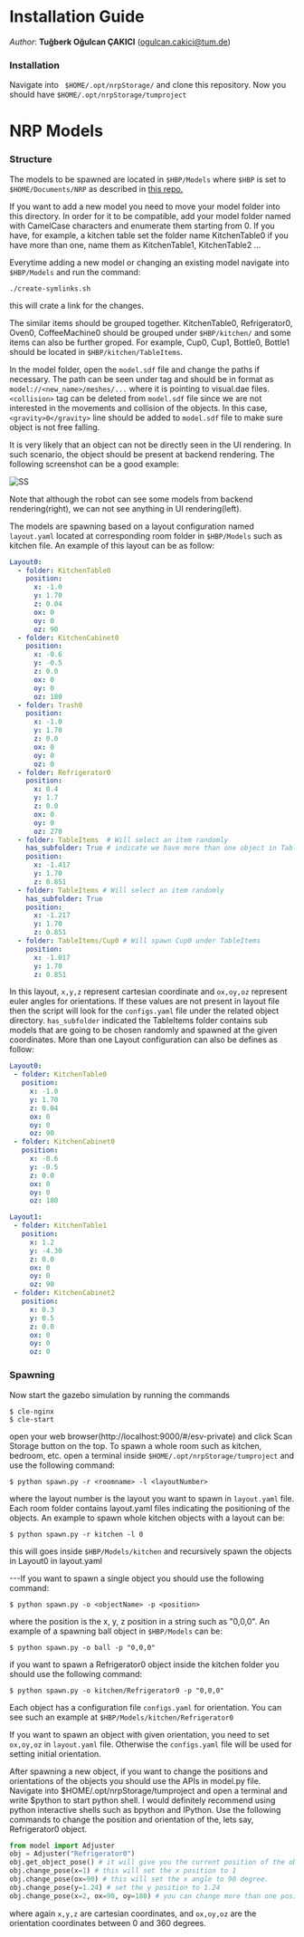 Installation Guide
==============================================================
*Author*: **Tuğberk Oğulcan ÇAKICI** (ogulcan.cakici@tum.de)

### Installation

Navigate into ``` $HOME/.opt/nrpStorage/``` and clone this repository. 
Now you should have ```$HOME/.opt/nrpStorage/tumproject```


NRP Models
=============

### Structure

The models to be spawned are located in ``$HBP/Models`` where ``$HBP`` is 
set to ``$HOME/Documents/NRP``
as described in 
[this repo.](https://bitbucket.org/hbpneurorobotics/neurorobotics-platform/src/master/)

If you want to add a new model you need to move your model folder into this directory. In
order for it to be compatible, add your model folder named with CamelCase characters and 
enumerate them starting from 0. If you have, for example, a kitchen
table set the folder name KitchenTable0 if you have more than one, 
name them as KitchenTable1, KitchenTable2 ...

Everytime adding a new model or changing an existing model navigate into ```$HBP/Models``` and 
run the command:
```shell script
./create-symlinks.sh
```
this will crate a link for the changes.


The similar items should be grouped together. KitchenTable0, Refrigerator0, Oven0, 
CoffeeMachine0 
should be grouped under ``$HBP/kitchen/`` and some items can also be further groped.
 For example, Cup0, Cup1, Bottle0, Bottle1 should be located in ``$HBP/kitchen/TableItems``. 
 
In the model folder, open the ``model.sdf`` file and change the paths if necessary. The path can be seen
under <visual> tag and should be in format as ``model://<new_name>/meshes/...`` where it is
pointing to visual.dae files. ```<collision>``` tag can be deleted from ``model.sdf`` file since we are not
interested in the movements and collision of the objects. In this case, ```<gravity>0</gravity>``` line
should be added to ``model.sdf`` file to make sure object is not free falling.

It is very likely that an object can not be directly seen in the UI rendering. In such scenario, the object
should be present at backend rendering. The following screenshot can be a good example:

![SS](https://github.com/togulcan/tumproject/blob/master/docs/ss.png)

Note that although the robot can see some models from backend rendering(right), 
we can not see anything in UI rendering(left).

The models are spawning based on a layout configuration named ``layout.yaml`` located at 
corresponding room folder in ``$HBP/Models`` such as kitchen file. An example of this layout can be as follow:

````yaml
Layout0:
  - folder: KitchenTable0
    position:
      x: -1.0
      y: 1.70
      z: 0.04
      ox: 0
      oy: 0
      oz: 90
  - folder: KitchenCabinet0
    position:
      x: -0.6
      y: -0.5
      z: 0.0
      ox: 0
      oy: 0
      oz: 180
  - folder: Trash0
    position:
      x: -1.0
      y: 1.70
      z: 0.0
      ox: 0
      oy: 0
      oz: 0
  - folder: Refrigerator0
    position:
      x: 0.4
      y: 1.7
      z: 0.0
      ox: 0
      oy: 0
      oz: 270
  - folder: TableItems  # Will select an item randomly
    has_subfolder: True # indicate we have more than one object in TableItems folder
    position:
      x: -1.417
      y: 1.70
      z: 0.851
  - folder: TableItems # Will select an item randomly 
    has_subfolder: True
    position:
      x: -1.217
      y: 1.70
      z: 0.851
  - folder: TableItems/Cup0 # Will spawn Cup0 under TableItems
    position:
      x: -1.017
      y: 1.70
      z: 0.851
````
 
 In this layout, ```x,y,z``` represent cartesian coordinate and ```ox,oy,oz``` represent euler
 angles for orientations. If these values are not present in layout file 
  then the script will look for the `configs.yaml` file under the related object directory. ``has_subfolder`` indicated the TableItems folder contains sub models
 that are going to be chosen randomly and spawned at the given coordinates. More than one Layout 
 configuration can also be defines as follow:
 
 ````yaml
Layout0:
  - folder: KitchenTable0
    position:
      x: -1.0
      y: 1.70
      z: 0.04
      ox: 0
      oy: 0
      oz: 90
  - folder: KitchenCabinet0
    position:
      x: -0.6
      y: -0.5
      z: 0.0
      ox: 0
      oy: 0
      oz: 180

Layout1:
  - folder: KitchenTable1
    position:
      x: 1.2
      y: -4.30
      z: 0.0
      ox: 0
      oy: 0
      oz: 90
  - folder: KitchenCabinet2
    position:
      x: 0.3
      y: 0.5
      z: 0.0
      ox: 0
      oy: 0
      oz: 0
````

### Spawning

Now start the gazebo simulation by running the commands
```shell script
$ cle-nginx
$ cle-start
```
open your web browser(http://localhost:9000/#/esv-private) and click Scan Storage
 button on the top. To spawn a whole room such as kitchen, bedroom, etc. 
open a terminal inside ```$HOME/.opt/nrpStorage/tumproject``` and use the following command:

```shell script
$ python spawn.py -r <roomname> -l <layoutNumber>
```

where the layout number is the layout you want to spawn in ```layout.yaml``` file. Each room folder contains layout.yaml files indicating the positioning of the objects.
An example to spawn whole kitchen objects with a layout can be: 

```shell script
$ python spawn.py -r kitchen -l 0
```

this will goes inside ```$HBP/Models/kitchen``` and recursively spawn the objects in Layout0 in layout.yaml

---If you want to spawn a single object you should use the following command:

```shell script
$ python spawn.py -o <objectName> -p <position>
```
where the position is the x, y, z position in a string such as "0,0,0". An example of a spawning ball object in ```$HBP/Models``` can be:

```shell script
$ python spawn.py -o ball -p "0,0,0"
```

if you want to spawn a Refrigerator0 object inside the kitchen folder you should use the following command:
```shell script
$ python spawn.py -o kitchen/Refrigerator0 -p "0,0,0"
```

Each object has a configuration file `configs.yaml` for orientation. 
You can see such an example at ```$HBP/Models/kitchen/Refrigerator0```

If you want to spawn an object with given orientation, you need to set `ox,oy,oz` in `layout.yaml` file.
Otherwise the `configs.yaml` file will be used for setting initial orientation.

After spawning a new object, if you want to change the positions and orientations of the objects you should use the APIs in model.py file. Navigate into $HOME/.opt/nrpStorage/tumproject and open a terminal and write $python to start python shell. I would definitely recommend using python interactive shells such as bpython and IPython. Use the following commands to change the position and orientation of the, lets say, Refrigerator0 object.
```python
from model import Adjuster
obj = Adjuster("Refrigerator0")
obj.get_object_pose() # it will give you the current position of the object
obj.change_pose(x=1) # this will set the x position to 1
obj.change_pose(ox=90) # this will set the x angle to 90 degree.
obj.change_pose(y=1.24) # set the y position to 1.24
obj.change_pose(x=2, ox=90, oy=180) # you can change more than one position at the same time
```

where again `x,y,z` are cartesian coordinates, and `ox,oy,oz` are the orientation coordinates between 0 and 360 degrees.